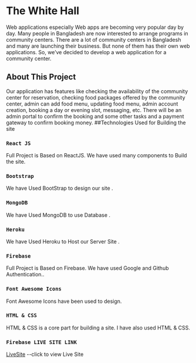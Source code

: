 # The White Hall


Web applications especially Web apps are becoming very popular day by
day. Many people in Bangladesh are now interested to arrange programs in
community centers. There are a lot of community centers in Bangladesh and
many are launching their business. But none of them has their own web
applications. So, we’ve decided to develop a web application for a
community center.<!-- This project was bootstrapped with [Create React App](https://github.com/facebook/create-react-app). -->

## About This Project
Our application has features like checking the availability of the community
center for reservation, checking food packages offered by the community
center, admin can add food menu, updating food menu, admin account
creation, booking a day or evening slot, messaging, etc. There will be an
admin portal to confirm the booking and some other tasks and a payment
gateway to confirm booking money.
##Technologies Used for Building the site

### `React JS `

Full Project is Based on ReactJS. We have used many components to Build the site.



### `Bootstrap`

We have Used BootStrap to design our site .

### `MongoDB`

We have Used MongoDB to use Database   .


### `Heroku`

We have Used Heroku to Host  our Server Site  .


### `Firebase `

Full Project is Based on Firebase. We have used Google and Github Authentication..

### `Font Awesome Icons`

Font Awesome Icons have been used to design.



### `HTML & CSS`

HTML & CSS is a core part for building a site. I have also used HTML & CSS.
### `Firebase LIVE SITE LINK`
[LiveSite](https://the-white-hall.web.app/) --click to view Live Site

